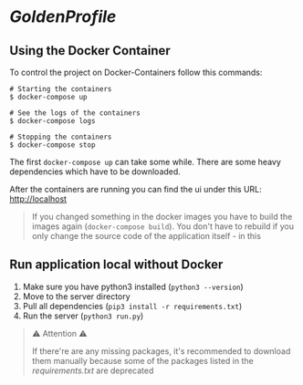 # _GoldenProfile_

## Using the Docker Container

To control the project on Docker-Containers follow this commands:

```shell
# Starting the containers
$ docker-compose up

# See the logs of the containers
$ docker-compose logs

# Stopping the containers
$ docker-compose stop
```

The first `docker-compose up` can take some while. There are some heavy dependencies which have to be downloaded.

After the containers are running you can find the ui under this URL: [http://localhost](http://localhost)

> If you changed something in the docker images you have to build the images again (`docker-compose build`). You don't have to rebuild if you only change the source code of the application itself - in this

## Run application local without Docker

1. Make sure you have python3 installed (`python3 --version`)
2. Move to the server directory
3. Pull all dependencies (`pip3 install -r requirements.txt`)
3. Run the server (`python3 run.py`)

> ⚠️ Attention ⚠️
>
> If there're are any missing packages, it's recommended to download them manually because some of the packages listed in the _requirements.txt_ are deprecated
